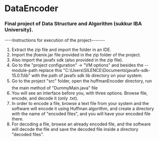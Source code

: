 # DataEncoder
### Final project of Data Structure and Algorithm (sukkur IBA University).

----Instructions for execution of the project-------

1. Extract the zip file and import the folder in an IDE.
2. Import the jfoenix.jar file provided in the zip folder of the project.
3. Also import the javafx sdk (also provided in the zip file).
4. Go to the "project configuration" -> "VM options" and besides the --module-path replace this 
   "C:\Users\SILENCE\Documents\javafx-sdk-15.0.1\lib" with the path of javafx sdk lib directory 
    on your system.
5. Go to the project "src" folder, open the huffmanEncoder directory, run the main method of 
   "DummyMain.java" file
6. You will see an interface before you, with three options. Browse file, encode, and decode 
   it (only .txt).
7. In order to encode a file, browse a text file from your system and the software will encode 
   it using Huffman algorithm, and create a directory with the name of "encoded files", and you 
   will have your encoded file there.
8. For decoding a file, browse an already encoded file, and the software will decode the file 
   and save the decoded file inside a directory "decoded files".
